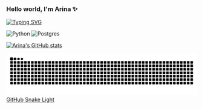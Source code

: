 ### Hello world, I'm Arina ✨

[![Typing SVG](https://readme-typing-svg.herokuapp.com?color=%2336BCF7&lines=computational+linguistics+student)](https://git.io/typing-svg)

![Python](https://img.shields.io/badge/python-3670A0?style=for-the-badge&logo=python&logoColor=ffdd54)
![Postgres](https://img.shields.io/badge/postgres-%23316192.svg?style=for-the-badge&logo=postgresql&logoColor=white)

[![Arina's GitHub stats](https://github-readme-stats.vercel.app/api?username=Sol-Arina&show_icons=true&theme=tokyonight)](https://github.com/Sol-Arina/github-readme-stats)


![](https://raw.githubusercontent.com/Sol-Arina/Sol-Arina/output/github-contribution-grid-snake-dark.svg#gh-dark-mode-only)
[GitHub Snake Light](https://raw.githubusercontent.com/Sol-Arina/Sol-Arina/output/github-contribution-grid-snake.svg#gh-light-mode-only)
<!--
**Sol-Arina/Sol-Arina** is a ✨ _special_ 👋 repository because its `README.md` (this file) appears on your GitHub profile.
[![Top Langs](https://github-readme-stats.vercel.app/api/top-langs/?username=Sol-Arina&layout=compact&theme=tokyonight)](https://github.com/Sol-Arina/github-readme-stats)

[![trophy](https://github-profile-trophy.vercel.app/?username=Sol-Arina&theme=tokyonight&title=-Issues&margin-w=15)](https://github.com/Sol-Arina/github-profile-trophy)

[![codewars](https://www.codewars.com/users/Ashling_Burns%20/badges/micro)](https://www.codewars.com/users/Ashling_Burns%20)
Here are some ideas to get you started:

- 🔭 I’m currently working on ...
- 🌱 I’m currently learning ...
- 👯 I’m looking to collaborate on ...
- 🤔 I’m looking for help with ...
- 💬 Ask me about ...
- 📫 How to reach me: ...
- 😄 Pronouns: ...
- ⚡ Fun fact: ...
-->
